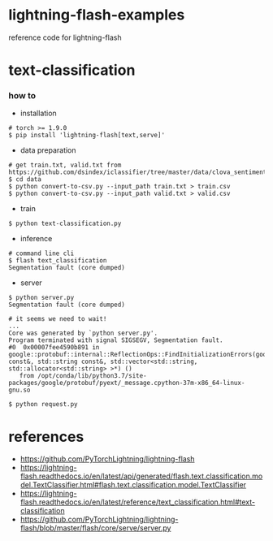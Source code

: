# lightning-flash-examples

reference code for lightning-flash

# text-classification

### how to

- installation
```
# torch >= 1.9.0
$ pip install 'lightning-flash[text,serve]'
```

- data preparation
```
# get train.txt, valid.txt from https://github.com/dsindex/iclassifier/tree/master/data/clova_sentiments
$ cd data
$ python convert-to-csv.py --input_path train.txt > train.csv
$ python convert-to-csv.py --input_path valid.txt > valid.csv
```

- train
```
$ python text-classification.py
```

- inference
```
# command line cli
$ flash text_classification
Segmentation fault (core dumped)

```

- server
```
$ python server.py
Segmentation fault (core dumped)

# it seems we need to wait!
...
Core was generated by `python server.py'.
Program terminated with signal SIGSEGV, Segmentation fault.
#0  0x00007fee4590b891 in google::protobuf::internal::ReflectionOps::FindInitializationErrors(google::protobuf::Message const&, std::string const&, std::vector<std::string, std::allocator<std::string> >*) ()
   from /opt/conda/lib/python3.7/site-packages/google/protobuf/pyext/_message.cpython-37m-x86_64-linux-gnu.so

$ python request.py

```

# references

- https://github.com/PyTorchLightning/lightning-flash
- https://lightning-flash.readthedocs.io/en/latest/api/generated/flash.text.classification.model.TextClassifier.html#flash.text.classification.model.TextClassifier
- https://lightning-flash.readthedocs.io/en/latest/reference/text_classification.html#text-classification
- https://github.com/PyTorchLightning/lightning-flash/blob/master/flash/core/serve/server.py
